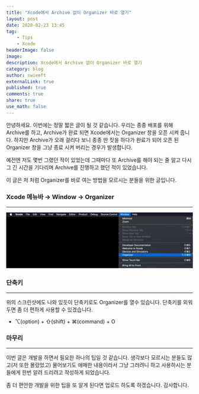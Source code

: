 ```yaml
---
title: "Xcode에서 Archive 없이 Organizer 바로 열기"
layout: post
date: 2020-02-23 13:45
tag:
    - Tips
    - Xcode
headerImage: false
image:
description: Xcode에서 Archive 없이 Organizer 바로 열기
category: blog
author: swieeft
externalLink: true
published: true
comments: true
share: true
use_math: false
---
```

안녕하세요. 이번에는 정말 짧은 글이 될 것 같습니다. 우리는 종종 배포를 위해 Archive를 하고, Archive가 완료 되면 Xcode에서는 Organizer 창을 오픈 시켜 줍니다. 하지만 Archive가 오래 걸리다 보니 종종 딴 짓을 하다가 완료가 되어 오픈 된 Organizer 창을 그냥 종료 시켜 버리는 경우가 발생합니다.

예전엔 저도 몇번 그랬던 적이 있었는데 그때마다 또 Archive를 해야 되는 줄 알고 다시 그 긴 시간을 기다리며 Archive를 진행하고 했던 적이 있었습니다.

이 글은 저 처럼 Organizer를 바로 여는 방법을 모르시는 분들을 위한 글입니다.

### Xcode 메뉴바 → Window → Organizer

---

![organizerMenu.png](/assets/images/posts/2020-02-23/organizerMenu.png)

### 단축키

---

  위의 스크린샷에도 나와 있듯이 단축키로도 Organizer를 열수 있습니다. 단축키를 외워두면 좀 더 편하게 사용할 수 있겠습니다.

- ⌥(option) + ⇧(shift) + ⌘(command) + O

### 마무리

---

  이번 글은 개발을 하면서 필요한 하나의 팁일 것 같습니다. 생각보다 모르시는 분들도 많고(저 또한 몰랐었고) 물어보기도 애매한 내용이라서 그냥 그러려니 하고 사용하시는 분들에게 한번 알려 드리려고 작성하게 되었습니다.

  좀 더 편안한 개발을 위한 팁을 또 알게 된다면 업로드 하도록 하겠습니다. 감사합니다.